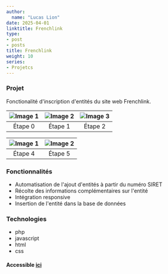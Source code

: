 ```yaml
---
author:
  name: "Lucas Lion"
date: 2025-04-01
linktitle: Frenchlink
type:
- post
- posts
title: Frenchlink
weight: 10
series:
- Projetcs
---
```

### Projet

Fonctionalité d'inscription d'entités du site web Frenchlink.


| ![Image 1](/link1.png)         | ![Image 2](/link1.png)              | ![Image 3](/link1.png)              |
|:------------------------------:|:-----------------------------------:|:------------------------------------:|
| Étape 0                        | Étape 1                             | Étape 2                             ||


| ![Image 1](/link4.png)         | ![Image 2](/link5.png)              |
|:------------------------------:|:-----------------------------------:|
| Étape 4                        | Étape 5                             |

### Fonctionnalités

- Automatisation de l'ajout d'entités à partir du numéro SIRET
- Récolte des informations complémentaires sur l'entité
- Intégration responsive
- Insertion de l'entité dans la base de données

### Technologies

- php
- javascript
- html
- css

#### Accessible&nbsp;[ici](https://frenchlink.fr/addentity)


